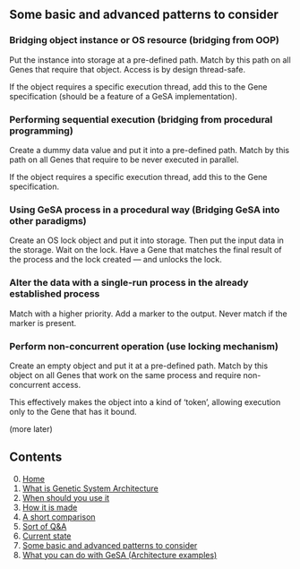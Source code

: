 ## Some basic and advanced patterns to consider

### Bridging object instance or OS resource (bridging from OOP)

Put the instance into storage at a pre-defined path. Match by this path
on all Genes that require that object. Access is by design thread-safe.

If the object requires a specific execution thread, add this to the Gene
specification (should be a feature of a GeSA
implementation).

### Performing sequential execution (bridging from procedural programming)

Create a dummy data value and put it into a pre-defined path. Match by
this path on all Genes that require to be never executed in parallel.

If the object requires a specific execution thread, add this to the Gene
specification.

### Using GeSA process in a procedural way (Bridging GeSA into other paradigms)

Create an OS lock object and put it into storage. Then put the input
data in the storage. Wait on the lock. Have a Gene that matches the
final result of the process and the lock created — and unlocks the
lock.

### Alter the data with a single-run process in the already established process

Match with a higher priority. Add a marker to the output. Never match if
the marker is present.

### Perform non-concurrent operation (use locking mechanism)

Create an empty object and put it at a pre-defined path. Match by this
object on all Genes that work on the same process and require
non-concurrent access.

This effectively makes the object into a kind of ‘token’, allowing
execution only to the Gene that has it bound.

(more later)

## Contents

0.  [Home](/README.md)
1.  [What is Genetic System Architecture](/docs/GeSA%20Introduction.md)
2.  [When should you use it](/docs/GeSA%20Usage.md)
3.  [How it is made](/docs/GeSA%20Structure.md)
4.  [A short comparison](/docs/GeSA%20Comparison.md)
5.  [Sort of Q\&A](/docs/GeSA%20QnA.md)
6.  [Current state](/docs/GeSA%20State.md)
7.  [Some basic and advanced patterns to
    consider](/docs/GeSA%20Patterns.md)
8.  [What you can do with GeSA (Architecture
    examples)](/docs/GeSA%20Examples.md)
